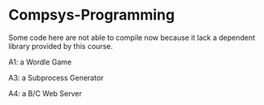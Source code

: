 # Compsys-Programming

Some code here are not able to compile now because it lack a dependent library provided by this course.

<p>A1: a Wordle Game</p>
<p>A3: a Subprocess Generator</p>
<p>A4: a B/C Web Server</p> 
